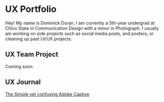 # UX Portfolio

Hey! My name is Dominick Duran, I am currently a 5th-year undergrad at Chico State in Communication Design with a minor in Photograph. I usually am working on side projects such as social media posts, and posters, or cleaning up past UI/UX projects.

## UX Team Project

Coming soon.

## UX Journal

[The Simple yet confusing Adobe Captive](j01/)
